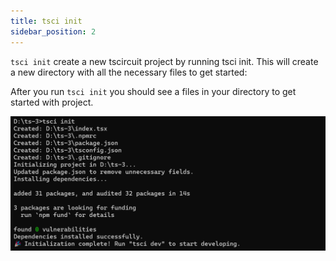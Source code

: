 ```yaml
---
title: tsci init
sidebar_position: 2
---
```


`tsci init` create a new tscircuit project by running tsci init. This will create a new directory with all the necessary files to get started:

After you run `tsci init` you should see a files in your directory to get started with project.

![tsci init result](../../static/img/tsci-init.png)